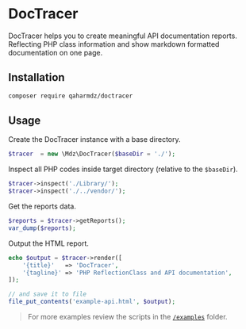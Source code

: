 DocTracer
==================

DocTracer helps you to create meaningful API documentation reports. 
Reflecting PHP class information and show markdown formatted documentation on one page.


Installation
------------

```bash
composer require qaharmdz/doctracer
```

Usage
-----

Create the DocTracer instance with a base directory.

```php
$tracer  = new \Mdz\DocTracer($baseDir = './');
```

Inspect all PHP codes inside target directory (relative to the `$baseDir`).

```php
$tracer->inspect('./Library/');
$tracer->inspect('./../vendor/');
```

Get the reports data.

```php
$reports = $tracer->getReports();
var_dump($reports);
```

Output the HTML report.

```php
echo $output = $tracer->render([
    '{title}'   => 'DocTracer',
    '{tagline}' => 'PHP ReflectionClass and API documentation',
]);

// and save it to file
file_put_contents('example-api.html', $output);
```

> For more examples review the scripts in the [`/examples`](/examples) folder.
